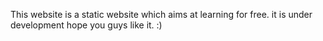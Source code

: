 This website is a static website which aims at learning for free. it is under development hope you guys like it. :)  
